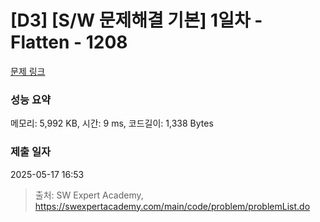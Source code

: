 # [D3] [S/W 문제해결 기본] 1일차 - Flatten - 1208 

[문제 링크](https://swexpertacademy.com/main/code/problem/problemDetail.do?contestProbId=AV139KOaABgCFAYh) 

### 성능 요약

메모리: 5,992 KB, 시간: 9 ms, 코드길이: 1,338 Bytes

### 제출 일자

2025-05-17 16:53



> 출처: SW Expert Academy, https://swexpertacademy.com/main/code/problem/problemList.do